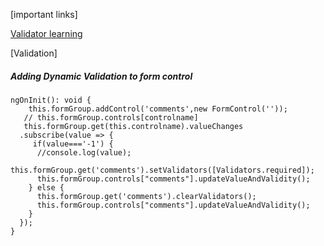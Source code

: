 [important links]

[Validator learning](https://blog.angular-university.io/angular-custom-validators/)


[Validation]

##### Adding Dynamic Validation to form control
```
ngOnInit(): void {
    this.formGroup.addControl('comments',new FormControl(''));
   // this.formGroup.controls[controlname]
   this.formGroup.get(this.controlname).valueChanges
  .subscribe(value => {
     if(value==='-1') {
      //console.log(value);
      this.formGroup.get('comments').setValidators([Validators.required]);
      this.formGroup.controls["comments"].updateValueAndValidity();
    } else {
      this.formGroup.get('comments').clearValidators();
      this.formGroup.controls["comments"].updateValueAndValidity();
    }
  });
}
```
